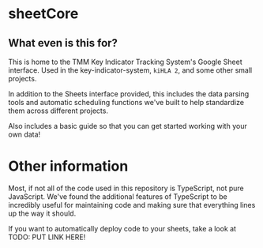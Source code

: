 # sheetCore

## What even is this for?

 This is home to the TMM Key Indicator Tracking System's Google Sheet interface.  Used in the key-indicator-system, ``kiHLA 2``, and some other small projects.

In addition to the Sheets interface provided, this includes the data parsing tools and automatic scheduling functions we've built to help standardize them across different projects.

Also includes a basic guide so that you can get started working with your own data!

# Other information

Most, if not all of the code used in this repository is TypeScript, not pure JavaScript.  We've found the additional features of TypeScript to be incredibly useful for maintaining code and making sure that everything lines up the way it should.

If you want to automatically deploy code to your sheets, take a look at TODO: PUT LINK HERE!